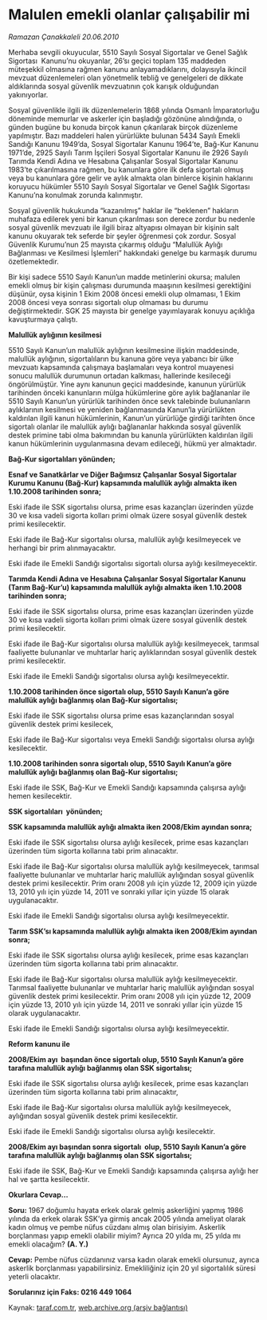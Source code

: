 # Malulen emekli olanlar çalışabilir mi 

*Ramazan Çanakkaleli 20.06.2010*

<div class="yazi">
<p>Merhaba sevgili okuyucular, 5510 Sayılı Sosyal Sigortalar ve Genel Sağlık Sigortası  Kanunu’nu okuyanlar, 26’sı geçici toplam 135 maddeden müteşekkil olmasına rağmen kanunu anlayamadıklarını, dolayısıyla ikincil mevzuat düzenlemeleri olan yönetmelik tebliğ ve genelgeleri de dikkate aldıklarında sosyal güvenlik mevzuatının çok karışık olduğundan yakınıyorlar.</p>
<p>Sosyal güvenlikle ilgili ilk düzenlemelerin 1868 yılında Osmanlı İmparatorluğu döneminde memurlar ve askerler için başladığı gözönüne alındığında, o günden bugüne bu konuda birçok kanun çıkarılarak birçok düzenleme yapılmıştır. Bazı maddeleri halen yürürlükte bulunan 5434 Sayılı Emekli Sandığı Kanunu 1949’da, Sosyal Sigortalar Kanunu 1964’te, Bağ-Kur Kanunu 1971’de, 2925 Sayılı Tarım İşçileri Sosyal Sigortalar Kanunu ile 2926 Sayılı Tarımda Kendi Adına ve Hesabına Çalışanlar Sosyal Sigortalar Kanunu 1983’te çıkarılmasına rağmen, bu kanunlara göre ilk defa sigortalı olmuş veya bu kanunlara göre gelir ve aylık almakta olan binlerce kişinin haklarını koruyucu hükümler 5510 Sayılı Sosyal Sigortalar ve Genel Sağlık Sigortası Kanunu’na konulmak zorunda kalınmıştır.</p>
<p>Sosyal güvenlik hukukunda “kazanılmış” haklar ile “beklenen” hakların muhafaza edilerek yeni bir kanun çıkarılması son derece zordur bu nedenle sosyal güvenlik mevzuatı ile ilgili biraz altyapısı olmayan bir kişinin salt kanunu okuyarak tek seferde bir şeyler öğrenmesi çok zordur. Sosyal Güvenlik Kurumu’nun 25 mayısta çıkarmış olduğu “Malullük Aylığı Bağlanması ve Kesilmesi İşlemleri” hakkındaki genelge bu karmaşık durumu özetlemektedir.</p>
<p>Bir kişi sadece 5510 Sayılı Kanun’un madde metinlerini okursa; malulen emekli olmuş bir kişin çalışması durumunda maaşının kesilmesi gerektiğini düşünür, oysa kişinin 1 Ekim 2008 öncesi emekli olup olmaması, 1 Ekim 2008 öncesi veya sonrası sigortalı olup olmaması bu durumu değiştirmektedir. SGK 25 mayısta bir genelge yayımlayarak konuyu açıklığa kavuşturmaya çalıştı. <br/></p>
<p><b>Malullük aylığının kesilmesi</b></p>
<p>5510 Sayılı Kanun’un malullük aylığının kesilmesine ilişkin maddesinde, malullük aylığının, sigortalıların bu kanuna göre veya yabancı bir ülke mevzuatı kapsamında çalışmaya başlamaları veya kontrol muayenesi sonucu malullük durumunun ortadan kalkması, hallerinde kesileceği öngörülmüştür. Yine aynı kanunun geçici maddesinde, kanunun yürürlük tarihinden önceki kanunların mülga hükümlerine göre aylık bağlananlar ile 5510 Sayılı Kanun’un yürürlük tarihinden önce sevk talebinde bulunanların aylıklarının kesilmesi ve yeniden bağlanmasında Kanun’la yürürlükten kaldırılan ilgili kanun hükümlerinin, Kanun’un yürürlüğe girdiği tarihten önce sigortalı olanlar ile malullük aylığı bağlananlar hakkında sosyal güvenlik destek primine tabi olma bakımından bu kanunla yürürlükten kaldırılan ilgili kanun hükümlerinin uygulanmasına devam edileceği, hükmü yer almaktadır. <br/></p>
<p><b>Bağ-Kur sigortalıları yönünden;</b></p>
<p><b>Esnaf ve Sanatkârlar ve Diğer Bağımsız Çalışanlar Sosyal Sigortalar Kurumu Kanunu (Bağ-Kur) kapsamında malullük aylığı almakta iken 1.10.2008 tarihinden sonra;</b></p>
<p>Eski ifade ile SSK sigortalısı olursa, prime esas kazançları üzerinden yüzde 30 ve kısa vadeli sigorta kolları primi olmak üzere sosyal güvenlik destek primi kesilecektir.</p>
<p>Eski ifade ile Bağ-Kur sigortalısı olursa, malullük aylığı kesilmeyecek ve herhangi bir prim alınmayacaktır.</p>
<p>Eski ifade ile Emekli Sandığı sigortalısı sigortalı olursa aylığı kesilmeyecektir.</p>
<p><b>Tarımda Kendi Adına ve Hesabına Çalışanlar Sosyal Sigortalar Kanunu (Tarım Bağ-Kur’u) kapsamında malullük aylığı almakta iken 1.10.2008 tarihinden sonra;</b></p>
<p>Eski ifade ile SSK sigortalısı olursa, prime esas kazançları üzerinden yüzde 30 ve kısa vadeli sigorta kolları primi olmak üzere sosyal güvenlik destek primi kesilecektir.</p>
<p>Eski ifade ile Bağ-Kur sigortalısı olursa malullük aylığı kesilmeyecek, tarımsal faaliyette bulunanlar ve muhtarlar hariç aylıklarından sosyal güvenlik destek primi kesilecektir.</p>
<p>Eski ifade ile Emekli Sandığı sigortalısı olursa aylığı kesilmeyecektir.</p>
<p><b>1.10.2008 tarihinden önce sigortalı olup, 5510 Sayılı Kanun’a göre malullük aylığı bağlanmış olan Bağ-Kur sigortalısı;</b></p>
<p>Eski ifade ile SSK sigortalısı olursa prime esas kazançlarından sosyal güvenlik destek primi kesilecek,</p>
<p>Eski ifade ile Bağ-Kur sigortalısı veya Emekli Sandığı sigortalısı olursa aylığı kesilecektir.</p>
<p><b>1.10.2008 tarihinden sonra sigortalı olup, 5510 Sayılı Kanun’a göre malullük aylığı bağlanmış olan Bağ-Kur sigortalısı;</b></p>
<p>Eski ifade ile SSK, Bağ-Kur ve Emekli Sandığı kapsamında çalışırsa aylığı hemen kesilecektir. <br/></p>
<p><b>SSK sigortalıları  yönünden;</b></p>
<p><b>SSK kapsamında malullük aylığı almakta iken 2008/Ekim ayından sonra;</b></p>
<p>Eski ifade ile SSK sigortalısı olursa aylığı kesilecek, prime esas kazançları üzerinden tüm sigorta kollarına tabi prim alınacaktır.</p>
<p>Eski ifade ile Bağ-Kur sigortalısı olursa malullük aylığı kesilmeyecek, tarımsal faaliyette bulunanlar ve muhtarlar hariç malullük aylığından sosyal güvenlik destek primi kesilecektir. Prim oranı 2008 yılı için yüzde 12, 2009 için yüzde 13, 2010 yılı için yüzde 14, 2011 ve sonraki yıllar için yüzde 15 olarak uygulanacaktır.</p>
<p>Eski ifade ile Emekli Sandığı sigortalısı olursa aylığı kesilmeyecektir.</p>
<p><b>Tarım SSK’sı kapsamında malullük aylığı almakta iken 2008/Ekim ayından sonra;</b></p>
<p>Eski ifade ile SSK sigortalısı olursa aylığı kesilecek, prime esas kazançları üzerinden tüm sigorta kollarına tabi prim alınacaktır.</p>
<p>Eski ifade ile Bağ-Kur sigortalısı olursa malullük aylığı kesilmeyecektir. Tarımsal faaliyette bulunanlar ve muhtarlar hariç malullük aylığından sosyal güvenlik destek primi kesilecektir. Prim oranı 2008 yılı için yüzde 12, 2009 için yüzde 13, 2010 yılı için yüzde 14, 2011 ve sonraki yıllar için yüzde 15 olarak uygulanacaktır.</p>
<p>Eski ifade ile Emekli Sandığı sigortalısı olursa aylığı kesilmeyecektir. <br/></p>
<p><b>Reform kanunu ile</b></p>
<p><b>2008/Ekim ayı  başından önce sigortalı olup, 5510 Sayılı Kanun’a göre tarafına malullük aylığı bağlanmış olan SSK sigortalısı;</b></p>
<p>Eski ifade ile SSK sigortalısı olursa aylığı kesilecek, prime esas kazançları üzerinden tüm sigorta kollarına tabi prim alınacaktır,</p>
<p>Eski ifade ile Bağ-Kur sigortalısı olursa malullük aylığı kesilmeyecek, aylığından sosyal güvenlik destek primi kesilecektir.</p>
<p>Eski ifade ile Emekli Sandığı sigortalısı olursa aylığı kesilecektir.</p>
<p><b>2008/Ekim ayı başından sonra sigortalı  olup, 5510 Sayılı Kanun’a göre tarafına malullük aylığı bağlanmış olan SSK sigortalısı;</b></p>
<p>Eski ifade ile SSK, Bağ-Kur ve Emekli Sandığı kapsamında çalışırsa aylığı her hal ve şartta kesilecektir. <br/></p>
<p><b>Okurlara Cevap…</b></p>
<p><b>Soru:</b> 1967 doğumlu hayata erkek olarak gelmiş askerliğini yapmış 1986 yılında da erkek olarak SSK’ya girmiş ancak 2005 yılında ameliyat olarak kadın olmuş ve pembe nüfus cüzdanı almış olan birisiyim. Askerlik borçlanması yapıp emekli olabilir miyim? Ayrıca 20 yılda mı, 25 yılda mı emekli olacağım? <b>(A. Y.)</b></p>
<p><b>Cevap:</b> Pembe nüfus cüzdanınız varsa kadın olarak emekli olursunuz, ayrıca askerlik borçlanması yapabilirsiniz. Emekliliğiniz için 20 yıl sigortalılık süresi yeterli olacaktır.</p>
<p><b>Sorularınız için Faks: 0216 449 1064</b></p></div>

Kaynak: [taraf.com.tr](http://www.taraf.com.tr:80/ramazan-canakkaleli/makale-malulen-emekli-olanlar-calisabilir-mi.htm), [web.archive.org (arşiv bağlantısı)](http://web.archive.org/web/20100622045632/http://www.taraf.com.tr:80/ramazan-canakkaleli/makale-malulen-emekli-olanlar-calisabilir-mi.htm)
